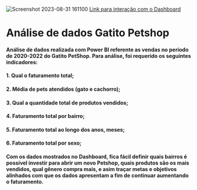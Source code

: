 ![Screenshot 2023-08-31 161100](https://github.com/guialbquerque/Gatito-Petshop/assets/67128202/445c2824-2a06-443a-9f45-944122021fe0)
[Link para interação com o Dashboard](https://app.powerbi.com/view?r=eyJrIjoiMjdhMjg0YjQtYjdhMC00Nzg1LWI5YmUtZDc0MjA1MDZkZGFiIiwidCI6ImZiMjNiNmY1LWI4NzgtNDcwYy1iMTBlLWNhNTZiNTlhNjVjNSJ9)
# Análise de dados **Gatito Petshop**

#### Análise de dados realizada com Power BI referente as vendas no período de 2020-2022 do Gatito PetShop. Para análise, foi requerido os seguintes indicadores:
#### 1. Qual o faturamento total;
#### 2. Média de pets atendidos (gato e cachorro);
#### 3. Qual a quantidade total de produtos vendidos;
#### 4. Faturamento total por bairro; 
#### 5. Faturamento total ao longo dos anos, meses;
#### 6. Faturamento total por sexo;

#### Com os dados mostrados no Dashboard, fica fácil definir quais bairros é possível investir para abrir um novo Petshop, quais produtos são os mais vendidos, qual gênero compra mais, e asim traçar metas e objetivos alinhados com que os dados apresentam a fim de continuar aumentando o faturamento.
